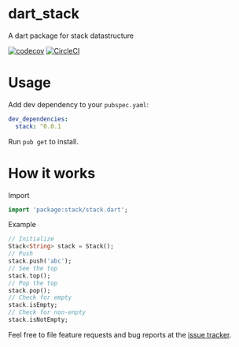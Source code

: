 # dart_stack
A dart package for stack datastructure

[![codecov](https://codecov.io/gh/ammaratef45/dart_stack/branch/master/graph/badge.svg)](https://codecov.io/gh/ammaratef45/dart_stack)
[![CircleCI](https://circleci.com/gh/ammaratef45/dart_stack.svg?style=svg)](https://circleci.com/gh/ammaratef45/dart_stack)

# Usage
Add dev dependency to your `pubspec.yaml`:

```yaml
dev_dependencies:
  stack: ^0.0.1
```

Run `pub get` to install.

# How it works
Import
```Dart
import 'package:stack/stack.dart';
```
Example
```Dart
// Initialize
Stack<String> stack = Stack();
// Push
stack.push('abc');
// See the top
stack.top();
// Pop the top
stack.pop();
// Check for empty
stack.isEmpty;
// Check for non-enpty
stack.isNotEmpty;
```


Feel free to file feature requests and bug reports at the
[issue tracker][].

[issue tracker]: https://github.com/ammaratef45/dart_stack/issues
